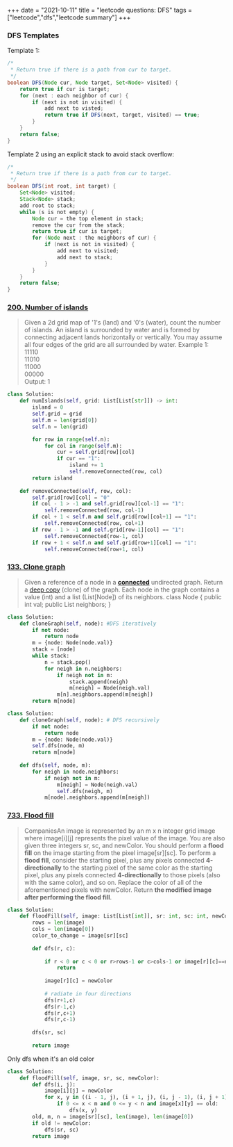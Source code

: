 +++
date = "2021-10-11"
title = "leetcode questions: DFS"
tags = ["leetcode","dfs","leetcode summary"]
+++

### DFS Templates
Template 1:
```java
/*
 * Return true if there is a path from cur to target.
 */
boolean DFS(Node cur, Node target, Set<Node> visited) {
    return true if cur is target;
    for (next : each neighbor of cur) {
        if (next is not in visited) {
            add next to visted;
            return true if DFS(next, target, visited) == true;
        }
    }
    return false;
}
```

Template 2 using an explicit stack to avoid stack overflow:
```java
/*
 * Return true if there is a path from cur to target.
 */
boolean DFS(int root, int target) {
    Set<Node> visited;
    Stack<Node> stack;
    add root to stack;
    while (s is not empty) {
        Node cur = the top element in stack;
        remove the cur from the stack;
        return true if cur is target;
        for (Node next : the neighbors of cur) {
            if (next is not in visited) {
                add next to visited;
                add next to stack;
            }
        }
    }
    return false;
}
```

### [200. Number of islands](https://yanjiyu.com/leetcode/200-number-of-islands/)
> Given a 2d grid map of '1's (land) and '0's (water), count the number of islands. An island is surrounded by water and is formed by connecting adjacent lands horizontally or vertically. You may assume all four edges of the grid are all surrounded by water.
Example 1:  
11110  
11010  
11000  
00000  
Output: 1 
```py
class Solution:
    def numIslands(self, grid: List[List[str]]) -> int:
        island = 0
        self.grid = grid
        self.m = len(grid[0])
        self.n = len(grid)

        for row in range(self.n):
            for col in range(self.m):
                cur = self.grid[row][col]
                if cur == "1":
                    island += 1
                    self.removeConnected(row, col)
        return island
    
    def removeConnected(self, row, col):
        self.grid[row][col] = "0"
        if col - 1 > -1 and self.grid[row][col-1] == "1":
            self.removeConnected(row, col-1)
        if col + 1 < self.m and self.grid[row][col+1] == "1":
            self.removeConnected(row, col+1)
        if row - 1 > -1 and self.grid[row-1][col] == "1":
            self.removeConnected(row-1, col)
        if row + 1 < self.n and self.grid[row+1][col] == "1":
            self.removeConnected(row+1, col)
```
### [133. Clone graph](https://yanjiyu.com/leetcode/133/)
> Given a reference of a node in a **[connected](https://en.wikipedia.org/wiki/Connectivity_(graph_theory)#Connected_graph)** undirected graph.
Return a [deep copy](https://en.wikipedia.org/wiki/Object_copying#Deep_copy) (clone) of the graph.
Each node in the graph contains a value (int) and a list (List[Node]) of its neighbors.
class Node { public int val; public List<Node> neighbors; }
```py
class Solution:
    def cloneGraph(self, node): #DFS iteratively
        if not node:
            return node
        m = {node: Node(node.val)}
        stack = [node]
        while stack:
            n = stack.pop()
            for neigh in n.neighbors:
                if neigh not in m:
                    stack.append(neigh)
                    m[neigh] = Node(neigh.val)
                m[n].neighbors.append(m[neigh])
        return m[node]
```
```py
class Solution:
    def cloneGraph(self, node): # DFS recursively
        if not node:
            return node
        m = {node: Node(node.val)}
        self.dfs(node, m)
        return m[node]
    
    def dfs(self, node, m):
        for neigh in node.neighbors:
            if neigh not in m:
                m[neigh] = Node(neigh.val)
                self.dfs(neigh, m)
            m[node].neighbors.append(m[neigh])
```
### [733. Flood fill](https://yanjiyu.com/leetcode/733/)  
> CompaniesAn image is represented by an m x n integer grid image where image[i][j] represents the pixel value of the image.
You are also given three integers sr, sc, and newColor. You should perform a **flood fill** on the image starting from the pixel image[sr][sc].
To perform a **flood fill**, consider the starting pixel, plus any pixels connected **4-directionally** to the starting pixel of the same color as the starting pixel, plus any pixels connected **4-directionally** to those pixels (also with the same color), and so on. Replace the color of all of the aforementioned pixels with newColor.
Return __the modified image after performing the flood fill__.
```py
class Solution:
    def floodFill(self, image: List[List[int]], sr: int, sc: int, newColor: int) -> List[List[int]]:
        rows = len(image)
        cols = len(image[0])
        color_to_change = image[sr][sc]
        
        def dfs(r, c):
            
            if r < 0 or c < 0 or r>rows-1 or c>cols-1 or image[r][c]==newColor or image[r][c]!=color_to_change:
                return
            
            image[r][c] = newColor
            
            # radiate in four directions
            dfs(r+1,c)
            dfs(r-1,c)
            dfs(r,c+1)
            dfs(r,c-1)
        
        dfs(sr, sc)
        
        return image

```
Only dfs when it's an old color
```py 
class Solution:
    def floodFill(self, image, sr, sc, newColor):
        def dfs(i, j):
            image[i][j] = newColor
            for x, y in ((i - 1, j), (i + 1, j), (i, j - 1), (i, j + 1)):
                if 0 <= x < m and 0 <= y < n and image[x][y] == old:
                    dfs(x, y)
        old, m, n = image[sr][sc], len(image), len(image[0])
        if old != newColor: 
            dfs(sr, sc)
        return image
```